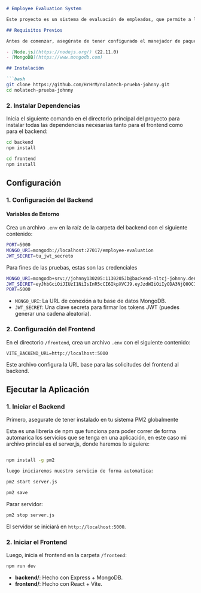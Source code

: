 

```markdown
# Employee Evaluation System

Este proyecto es un sistema de evaluación de empleados, que permite a los administradores y evaluadores gestionar las evaluaciones de los empleados, ver detalles y generar informes.

## Requisitos Previos

Antes de comenzar, asegúrate de tener configurado el manejador de paquetes y la base de datos configurada

- [Node.js](https://nodejs.org/) (22.11.0)
- [MongoDB](https://www.mongodb.com)

## Instalación

```bash 
git clone https://github.com/HrHrM/nolatech-prueba-johnny.git
cd nolatech-prueba-johnny
```

### 2. Instalar Dependencias

Inicia el siguiente comando en el directorio principal del proyecto para instalar todas las dependencias necesarias tanto para el frontend como para el backend:

```bash
cd backend
npm install
```

```bash
cd frontend
npm install
```


## Configuración

### 1. Configuración del Backend

#### Variables de Entorno

Crea un archivo `.env` en la raíz de la carpeta del backend con el siguiente contenido:

```bash
PORT=5000
MONGO_URI=mongodb://localhost:27017/employee-evaluation
JWT_SECRET=tu_jwt_secreto
```

Para fines de las pruebas, estas son las credenciales

```bash
MONGO_URI=mongodb+srv://johnny130205:1130205Jb@backend-nltcj-johnny.de6pi.mongodb.net/backend-nltcj-johnny
JWT_SECRET=eyJhbGciOiJIUzI1NiIsInR5cCI6IkpXVCJ9.eyJzdWIiOiIyODA3NjQ0OCIsIm5hbWUiOiJHYWJyaWVsIENhcnZhamFsIiwiaWF0IjoxNTE2MjM5MDIyfQ._viERjz1WgodHQybkqVA0FevspGkiWMxLOY7vk0Yqlo
PORT=5000

```

- `MONGO_URI`: La URL de conexión a tu base de datos MongoDB.
- `JWT_SECRET`: Una clave secreta para firmar los tokens JWT (puedes generar una cadena aleatoria).

### 2. Configuración del Frontend

En el directorio `/frontend`, crea un archivo `.env` con el siguiente contenido:

```env
VITE_BACKEND_URL=http://localhost:5000
```

Este archivo configura la URL base para las solicitudes del frontend al backend.

## Ejecutar la Aplicación

### 1. Iniciar el Backend

Primero, asegurate de tener instalado en tu sistema PM2 globalmente

Esta es una libreria de npm que funciona para poder correr de forma automarica los servicios que se tenga en una aplicación, en este caso mi archivo princial es el server,js, donde haremos lo siguiere:


```bash

npm install -g pm2

luego iniciaremos nuestro servicio de forma automatica:

pm2 start server.js

pm2 save

```

Parar servidor: 

```bash
pm2 stop server.js

```

El servidor se iniciará en `http://localhost:5000`.

### 2. Iniciar el Frontend

Luego, inicia el frontend en la carpeta `/frontend`:

```bash
npm run dev
```


- **backend/**: Hecho con Express + MongoDB.
- **frontend/**: Hecho con React + Vite.

